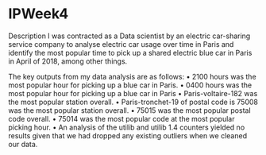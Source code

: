 # IPWeek4
Description
I was contracted as a Data scientist by an electric car-sharing service company to analyse electric car usage over time in Paris and identify the most popular time to pick up a shared electric blue car in Paris in April of 2018, among other things.  

The key outputs from my data analysis are as follows:
•	2100 hours was the most popular hour for picking up a blue car in Paris.
•	0400 hours was the most popular hour for picking up a blue car in Paris
•	Paris-voltaire-182 was the most popular station overall.
•	Paris-tronchet-19 of postal code is 75008 was the most popular station overall. 
•	75015 was the most popular postal code overall.
•	75014 was the most popular code at the most popular picking hour.
•	An analysis of the utilib and utilib 1.4 counters yielded no results given that we had dropped any existing outliers when we cleaned our data.

